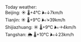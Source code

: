 Today weather:  
Beijing: ☀️   🌡️+4°C 🌬️↓7km/h  
Tianjin: ☀️   🌡️+9°C 🌬️↘39km/h  
Shijiazhuang: ☀️   🌡️+9°C 🌬️→4km/h  
Tangshan: 🌦   🌡️+10°C 🌬️↓23km/h  
